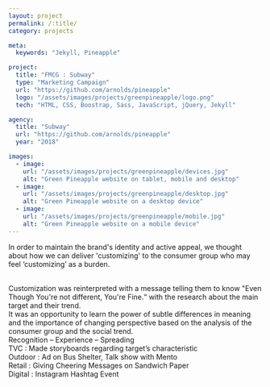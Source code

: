 ```yaml
---
layout: project
permalink: /:title/
category: projects

meta:
  keywords: "Jekyll, Pineapple"

project:
  title: "FMCG : Subway"
  type: "Marketing Campaign"
  url: "https://github.com/arnolds/pineapple"
  logo: "/assets/images/projects/greenpineapple/logo.png"
  tech: "HTML, CSS, Boostrap, Sass, JavaScript, jQuery, Jekyll"

agency:
  title: "Subway"
  url: "https://github.com/arnolds/pineapple"
  year: "2018"

images:
  - image:
    url: "/assets/images/projects/greenpineapple/devices.jpg"
    alt: "Green Pineapple website on tablet, mobile and desktop"
  - image:
    url: "/assets/images/projects/greenpineapple/desktop.jpg"
    alt: "Green Pineapple website on a desktop device"
  - image:
    url: "/assets/images/projects/greenpineapple/mobile.jpg"
    alt: "Green Pineapple website on a mobile device"
---
```

<p>In order to maintain the brand's identity and active appeal, we thought about how we can deliver 'customizing' to the consumer group who may feel ‘customizing’ as a burden. 
</p><br>Customization was reinterpreted with a message telling them to know "Even Though You're not different, You're Fine.“ with the research about the main target and their trend.
<br>It was an opportunity to learn the power of subtle differences in meaning and the importance of changing perspective based on the analysis of the consumer group and the social trend. 
<br>Recognition – Experience – Spreading 
<br>
TVC  : Made storyboards regarding target’s characteristic
<br>Outdoor : Ad on Bus Shelter, Talk show with Mento  
<br>Retail :  Giving Cheering Messages on Sandwich Paper
<br>Digital :  Instagram Hashtag Event 

